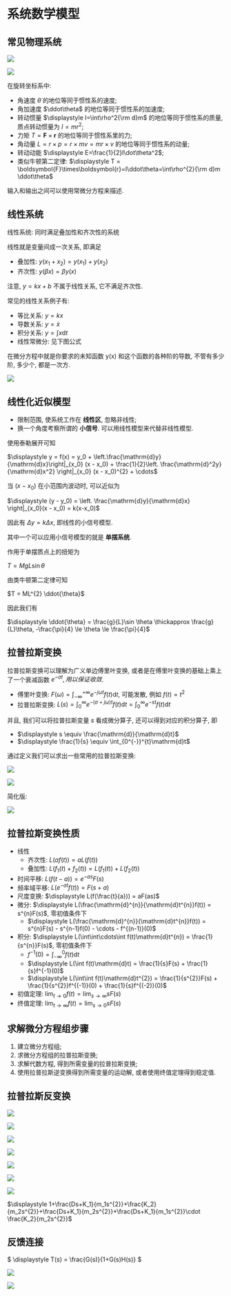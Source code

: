 # 系统数学模型

## 常见物理系统

![](images/2022-09-18-20-42-41.png)

![](images/2022-09-18-20-43-04.png)

在旋转坐标系中:

* 角速度 $\dot\theta$ 的地位等同于惯性系的速度;
* 角加速度 $\ddot\theta$ 的地位等同于惯性系的加速度; 
* 转动惯量 $\displaystyle I=\int\rho^2{\rm d}m$ 的地位等同于惯性系的质量, 质点转动惯量为 $I = mr^{2}$;
* 力矩 $T = \boldsymbol{F}\times\boldsymbol{r}$ 的地位等同于惯性系里的力;
* 角动量 $L=r×p=r×mv=mr×v$ 的地位等同于惯性系的动量;
* 转动动能 $\displaystyle E=\frac{1}{2}I\dot\theta^2$;
* 类似牛顿第二定律: $\displaystyle T = \boldsymbol{F}\times\boldsymbol{r}=I\ddot\theta=\int\rho^{2}{\rm d}m \ddot\theta$

输入和输出之间可以使用常微分方程来描述.

## 线性系统

线性系统: 同时满足叠加性和齐次性的系统

线性就是变量间成一次关系, 即满足

- 叠加性: $y(x_1+x_2) = y(x_1) + y(x_2)$
- 齐次性: $y(\beta x) = \beta y(x)$

注意, $y = kx + b$ 不属于线性关系, 它不满足齐次性.

常见的线性关系例子有:

- 等比关系: $y = kx$
- 导数关系: $y = \dot{x}$
- 积分关系: $y = \int x \mathrm{d}t$
- 线性常微分: 见下图公式

在微分方程中就是你要求的未知函数 y(x) 和这个函数的各种阶的导数, 不管有多少阶, 多少个, 都是一次方.

![](images/2022-09-16-10-49-36.png)


## 线性化近似模型

- 限制范围, 使系统工作在 **线性区**, 忽略非线性;
- 换一个角度考察所谓的 **小信号**. 可以用线性模型来代替非线性模型.

使用泰勒展开可知

$\displaystyle y = f(x) = y_0 + \left.\frac{\mathrm{d}y}{\mathrm{d}x}\right|_{x_0} (x - x_0) + \frac{1}{2}\left. \frac{\mathrm{d}^2y}{\mathrm{d}x^2} \right|_{x_0} (x - x_0)^{2} + \cdots$

当 $(x - x_0)$ 在小范围内波动时, 可以近似为

$\displaystyle (y - y_0) = \left. \frac{\mathrm{d}y}{\mathrm{d}x} \right|_{x_0}(x - x_0) = k(x-x_0)$

因此有 $\Delta y = k \Delta x$, 即线性的小信号模型.

其中一个可以应用小信号模型的就是 **单摆系统**.

作用于单摆质点上的扭矩为

$T = MgL\sin \theta$

由类牛顿第二定律可知

$T = ML^{2} \ddot{\theta}$

因此我们有

$\displaystyle \ddot{\theta} = \frac{g}{L}\sin \theta \thickapprox \frac{g}{L}\theta, -\frac{\pi}{4} \le \theta \le \frac{\pi}{4}$


## 拉普拉斯变换

拉普拉斯变换可以理解为广义单边傅里叶变换, 或者是在傅里叶变换的基础上乘上了一个衰减函数 $e^{-\sigma t}, 用以保证收敛$.

- 傅里叶变换: $\displaystyle F(\omega) = \int_{-\infty}^{+\infty}e^{-j\omega t}f(t)\mathrm{d}t$, 可能发散, 例如 $f(t) = t^{2}$
- 拉普拉斯变换: $\displaystyle L(s) = \int_{0}^{\infty}e^{-(\sigma+j\omega)t}f(t)\mathrm{d}t = \int_{0}^{\infty}e^{-st}f(t)\mathrm{d}t$

并且, 我们可以将拉普拉斯变量 $s$ 看成微分算子, 还可以得到对应的积分算子, 即

- $\displaystyle s \equiv \frac{\mathrm{d}}{\mathrm{d}t}$
- $\displaystyle \frac{1}{s} \equiv \int_{0^{-}}^{t}\mathrm{d}t$

通过定义我们可以求出一些常用的拉普拉斯变换:

![](images/2022-09-19-23-46-45.png)

![](images/2022-09-20-00-03-52.png)

简化版:

![](images/2022-09-19-23-47-07.png)


## 拉普拉斯变换性质

- 线性
    - 齐次性: $L(af(t)) = aL(f(t))$
    - 叠加性: $L(f_1(t) + f_2(t)) = L(f_1(t)) + L(f_2(t))$
- 时间平移: $L(f(t-a)) = e^{-as}F(s)$
- 频率域平移: $L(e^{-at}f(t)) = F(s+a)$
- 尺度变换: $\displaystyle L(f(\frac{t}{a})) = aF(as)$
- 微分: $\displaystyle L(\frac{\mathrm{d}^{n}}{\mathrm{d}t^{n}}f(t)) = s^{n}F(s)$, 零初值条件下
    - $\displaystyle L(\frac{\mathrm{d}^{n}}{\mathrm{d}t^{n}}f(t)) = s^{n}F(s) - s^{n-1}f(0) - \cdots - f^{(n-1)}(0)$
- 积分: $\displaystyle L(\int\int\cdots\int f(t)\mathrm{d}t^{n}) = \frac{1}{s^{n}}F(s)$, 零初值条件下
    - $\displaystyle f^{-1}(0) = \int_{-\infty}^{0}f(t)\mathrm{d}t$
    - $\displaystyle L(\int f(t)\mathrm{d}t) = \frac{1}{s}F(s) + \frac{1}{s}f^{-1}(0)$
    - $\displaystyle L(\int\int f(t)\mathrm{d}t^{2}) = \frac{1}{s^{2}}F(s) + \frac{1}{s^{2}}f^{(-1)}(0) + \frac{1}{s}f^{(-2)}(0)$
- 初值定理: $\displaystyle \lim_{t \to 0}f(t) = \lim_{s \to \infty}sF(s)$
- 终值定理: $\displaystyle \lim_{t \to \infty}f(t) = \lim_{s \to 0}sF(s)$


## 求解微分方程组步骤

1. 建立微分方程组;
2. 求微分方程组的拉普拉斯变换;
3. 求解代数方程, 得到所需变量的拉普拉斯变换;
4. 使用拉普拉斯逆变换得到所需变量的运动解, 或者使用终值定理得到稳定值.


## 拉普拉斯反变换

![](images/2022-09-27-14-05-49.png)

![](images/2022-09-27-14-04-59.png)

![](images/2022-09-27-14-06-30.png)

![](images/2022-09-27-14-31-28.png)

![](images/2022-09-27-14-07-21.png)

![](images/2022-09-27-14-07-39.png)

![](images/2022-09-27-14-07-47.png)

$\displaystyle 1+\frac{Ds+K_1}{m_1s^{2}}+\frac{K_2}{m_2s^{2}}+\frac{Ds+K_1}{m_2s^{2}}+\frac{Ds+K_1}{m_1s^{2}}\cdot \frac{K_2}{m_2s^{2}}$


## 反馈连接

$
\displaystyle 
T(s) = \frac{G(s)}{1+G(s)H(s)}
$

![](images/2022-11-13-20-07-27.png)

![](images/2022-11-13-20-07-46.png)